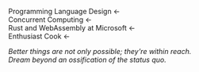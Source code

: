 Programming Language Design ←<br/>
Concurrent Computing ←<br/>
Rust and WebAssembly at Microsoft ←<br/>
Enthusiast Cook ←

*Better things are not only possible; they're within reach.<br/>
Dream beyond an ossification of the status quo.*
